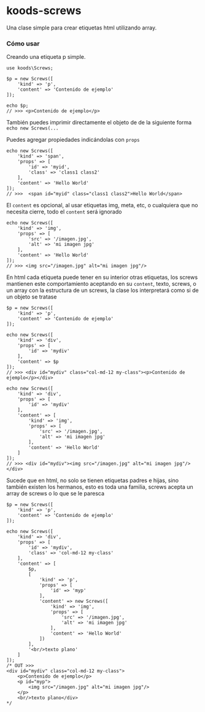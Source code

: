 # koods-screws
Una clase simple para crear etiquetas html utilizando array.

### Cómo usar

Creando una etiqueta p simple.

```
use koods\Screws;

$p = new Screws([
    'kind' => 'p',
    'content' => 'Contenido de ejemplo'
]);

echo $p;
// >>> <p>Contenido de ejemplo</p>
```
También puedes imprimir directamente el objeto de de la siguiente forma `echo new Screws(...`

Puedes agregar propiedades indicándolas con `props`

```
echo new Screws([
    'kind' => 'span',
    'props' => [
        'id' => 'myid',
        'class' => 'class1 class2'
    ],
    'content' => 'Hello World'
]);
// >>>  <span id="myid" class="class1 class2">Hello World</span>
```

El `content` es opcional, al usar etiquetas img, meta, etc, o cualquiera que no necesita cierre, todo el `content` será ignorado

```
echo new Screws([
    'kind' => 'img',
    'props' => [        
        'src' => '/imagen.jpg',
        'alt' => 'mi imagen jpg'
    ],
    'content' => 'Hello World'
]);
// >>> <img src="/imagen.jpg" alt="mi imagen jpg"/>
```

En html cada etiqueta puede tener en su interior otras etiquetas, los screws mantienen este comportamiento aceptando en su `content`, texto, screws, o un array con la estructura de un screws, la clase los interpretará como si de un objeto se tratase

```
$p = new Screws([
    'kind' => 'p',
    'content' => 'Contenido de ejemplo'
]);

echo new Screws([
    'kind' => 'div',
    'props' => [
        'id' => 'mydiv'        
    ],
    'content' => $p
]);
// >>> <div id="mydiv" class="col-md-12 my-class"><p>Contenido de ejemplo</p></div> 

echo new Screws([
    'kind' => 'div',
    'props' => [
        'id' => 'mydiv'        
    ],
    'content' => [
        'kind' => 'img',
        'props' => [        
            'src' => '/imagen.jpg',
            'alt' => 'mi imagen jpg'
        ],
        'content' => 'Hello World'
    ]
]);
// >>> <div id="mydiv"><img src="/imagen.jpg" alt="mi imagen jpg"/></div>
```

Sucede que en html, no solo se tienen etiquetas padres e hijas, sino también existen los hermanos, esto es toda una familia, screws acepta un array de screws o lo que se le paresca

```
$p = new Screws([
    'kind' => 'p',
    'content' => 'Contenido de ejemplo'
]);

echo new Screws([
    'kind' => 'div',
    'props' => [
        'id' => 'mydiv',
        'class' => 'col-md-12 my-class'
    ],
    'content' => [
        $p,
        [
            'kind' => 'p',
            'props' => [
                'id' => 'myp'
            ],
            'content' => new Screws([
                'kind' => 'img',
                'props' => [        
                    'src' => '/imagen.jpg',
                    'alt' => 'mi imagen jpg'
                ],
                'content' => 'Hello World'
            ])
        ],
        '<br/>texto plano'
    ]
]);
/* OUT >>>
<div id="mydiv" class="col-md-12 my-class">
    <p>Contenido de ejemplo</p>
    <p id="myp">
        <img src="/imagen.jpg" alt="mi imagen jpg"/>
    </p>
    <br/>texto plano</div>
*/

```
